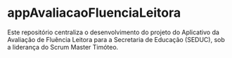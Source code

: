 # appAvaliacaoFluenciaLeitora
Este repositório centraliza o desenvolvimento do projeto do Aplicativo da Avaliação de Fluência Leitora para a Secretaria de Educação (SEDUC), sob a liderança do Scrum Master Timóteo.
